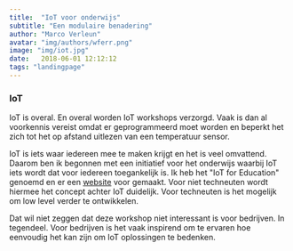 ```yaml
---
title:  "IoT voor onderwijs"
subtitle: "Een modulaire benadering"
author: "Marco Verleun"
avatar: "img/authors/wferr.png"
image: "img/iot.jpg"
date:   2018-06-01 12:12:12
tags: "landingpage"
---
```


### IoT
IoT is overal. En overal worden IoT workshops verzorgd. Vaak is dan al voorkennis vereist omdat er geprogrammeerd moet worden en beperkt het zich tot het op afstand uitlezen van een temperatuur sensor.

IoT is iets waar iedereen mee te maken krijgt en het is veel omvattend. Daarom ben ik begonnen met een initiatief voor het onderwijs waarbij IoT iets wordt dat voor iedereen toegankelijk is. Ik heb het "IoT for Education" genoemd en er een [website](https://www.iot-kit.nl) voor gemaakt.
Voor niet techneuten wordt hiermee het concept achter IoT duidelijk. Voor techneuten is het mogelijk om low level verder te ontwikkelen.

Dat wil niet zeggen dat deze workshop niet interessant is voor bedrijven. In tegendeel. Voor bedrijven is het vaak inspirend om te ervaren hoe eenvoudig het kan zijn om IoT oplossingen te bedenken.
